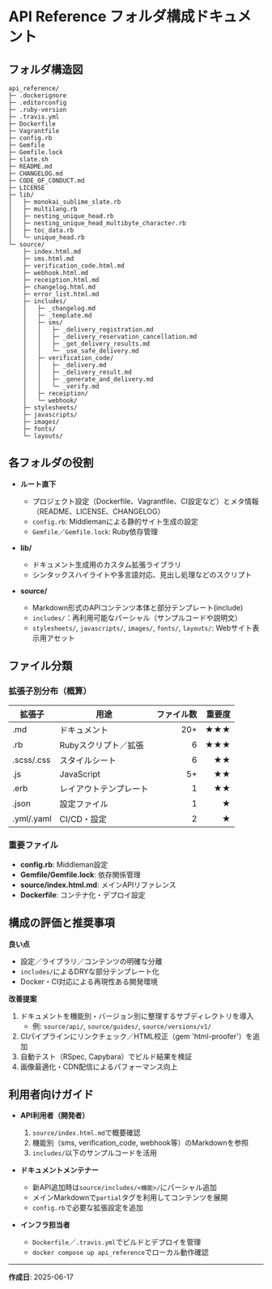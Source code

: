 # API Reference フォルダ構成ドキュメント

## フォルダ構造図
```text
api_reference/
├─ .dockerignore
├─ .editorconfig
├─ .ruby-version
├─ .travis.yml
├─ Dockerfile
├─ Vagrantfile
├─ config.rb
├─ Gemfile
├─ Gemfile.lock
├─ slate.sh
├─ README.md
├─ CHANGELOG.md
├─ CODE_OF_CONDUCT.md
├─ LICENSE
├─ lib/
│   ├─ monokai_sublime_slate.rb
│   ├─ multilang.rb
│   ├─ nesting_unique_head.rb
│   ├─ nesting_unique_head_multibyte_character.rb
│   ├─ toc_data.rb
│   └─ unique_head.rb
└─ source/
    ├─ index.html.md
    ├─ sms.html.md
    ├─ verification_code.html.md
    ├─ webhook.html.md
    ├─ receiption.html.md
    ├─ changelog.html.md
    ├─ error_list.html.md
    ├─ includes/
    │   ├─ _changelog.md
    │   ├─ _template.md
    │   ├─ sms/
    │   │   ├─ _delivery_registration.md
    │   │   ├─ _delivery_reservation_cancellation.md
    │   │   ├─ _get_delivery_results.md
    │   │   └─ _use_safe_delivery.md
    │   ├─ verification_code/
    │   │   ├─ _delivery.md
    │   │   ├─ _delivery_result.md
    │   │   ├─ _generate_and_delivery.md
    │   │   └─ _verify.md
    │   ├─ receiption/
    │   └─ webhook/
    ├─ stylesheets/
    ├─ javascripts/
    ├─ images/
    ├─ fonts/
    └─ layouts/
``` 

## 各フォルダの役割

- **ルート直下**
  - プロジェクト設定（Dockerfile、Vagrantfile、CI設定など）とメタ情報（README、LICENSE、CHANGELOG）
  - `config.rb`: Middlemanによる静的サイト生成の設定
  - `Gemfile`／`Gemfile.lock`: Ruby依存管理

- **lib/**
  - ドキュメント生成用のカスタム拡張ライブラリ
  - シンタックスハイライトや多言語対応、見出し処理などのスクリプト

- **source/**
  - Markdown形式のAPIコンテンツ本体と部分テンプレート(include)
  - `includes/`：再利用可能なパーシャル（サンプルコードや説明文）
  - `stylesheets/`, `javascripts/`, `images/`, `fonts/`, `layouts/`: Webサイト表示用アセット

## ファイル分類

### 拡張子別分布（概算）

| 拡張子     | 用途                      | ファイル数 | 重要度 |
|------------|---------------------------|----------:|-------:|
| .md        | ドキュメント              | 20+       | ★★★    |
| .rb        | Rubyスクリプト／拡張       | 6         | ★★★    |
| .scss/.css | スタイルシート            | 6         | ★★     |
| .js        | JavaScript                | 5+        | ★★     |
| .erb       | レイアウトテンプレート    | 1         | ★★     |
| .json      | 設定ファイル              | 1         | ★      |
| .yml/.yaml | CI/CD・設定               | 2         | ★      |

### 重要ファイル

- **config.rb**: Middleman設定
- **Gemfile/Gemfile.lock**: 依存関係管理
- **source/index.html.md**: メインAPIリファレンス
- **Dockerfile**: コンテナ化・デプロイ設定

## 構成の評価と推奨事項

**良い点**
- 設定／ライブラリ／コンテンツの明確な分離
- `includes/`によるDRYな部分テンプレート化
- Docker・CI対応による再現性ある開発環境

**改善提案**
1. ドキュメントを機能別・バージョン別に整理するサブディレクトリを導入
   - 例: `source/api/`, `source/guides/`, `source/versions/v1/`
2. CIパイプラインにリンクチェック／HTML校正（gem 'html-proofer'）を追加
3. 自動テスト（RSpec, Capybara）でビルド結果を検証
4. 画像最適化・CDN配信によるパフォーマンス向上

## 利用者向けガイド

- **API利用者（開発者）**
  1. `source/index.html.md`で概要確認
  2. 機能別（sms, verification_code, webhook等）のMarkdownを参照
  3. `includes/`以下のサンプルコードを活用

- **ドキュメントメンテナー**
  - 新API追加時は`source/includes/<機能>/`にパーシャル追加
  - メインMarkdownで`partial`タグを利用してコンテンツを展開
  - `config.rb`で必要な拡張設定を追加

- **インフラ担当者**
  - `Dockerfile`／`.travis.yml`でビルドとデプロイを管理
  - `docker compose up api_reference`でローカル動作確認

---
**作成日**: 2025-06-17
